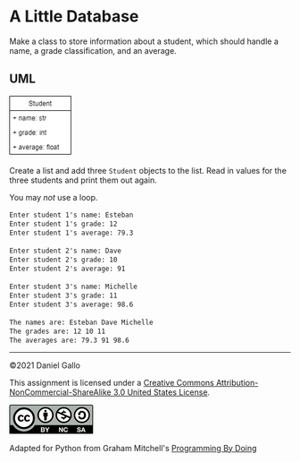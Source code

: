 # A Little Database


Make a class to store information about a student, which should handle a name, a grade classification, and an average.

UML
---
![Student UML](examples/uml-student.png)


Create a list and add three `Student` objects to the list. Read in values for the three students and print them out again.


You may *not* use a loop.

```
Enter student 1's name: Esteban
Enter student 1's grade: 12
Enter student 1's average: 79.3

Enter student 2's name: Dave
Enter student 2's grade: 10
Enter student 2's average: 91

Enter student 3's name: Michelle
Enter student 3's grade: 11
Enter student 3's average: 98.6

The names are: Esteban Dave Michelle
The grades are: 12 10 11
The averages are: 79.3 91 98.6

```

---


©2021 Daniel Gallo


This assignment is licensed under a
[Creative Commons Attribution-NonCommercial-ShareAlike 3.0 United States License](https://creativecommons.org/licenses/by-nc-sa/3.0/us/deed.en_US).  

![Creative Commons License](images/by-nc-sa.png)





Adapted for Python from Graham Mitchell's [Programming By Doing](https://programmingbydoing.com/)